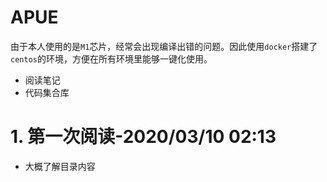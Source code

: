 # APUE
由于本人使用的是`M1`芯片，经常会出现编译出错的问题。因此使用`docker`搭建了`centos`的环境，方便在所有环境里能够一键化使用。

- 阅读笔记
- 代码集合库

# 1. 第一次阅读-2020/03/10 02:13
- 大概了解目录内容